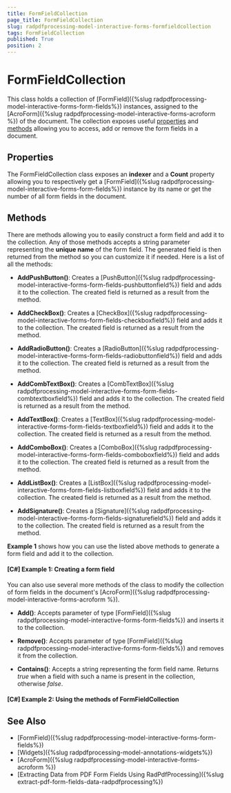 ```yaml
---
title: FormFieldCollection 
page_title: FormFieldCollection 
slug: radpdfprocessing-model-interactive-forms-formfieldcollection
tags: FormFieldCollection
published: True
position: 2
---
```


# FormFieldCollection

This class holds a collection of [FormField]({%slug radpdfprocessing-model-interactive-forms-form-fields%}) instances, assigned to the [AcroForm]({%slug radpdfprocessing-model-interactive-forms-acroform %}) of the document. The collection exposes useful [properties](#properties) and [methods](#methods) allowing you to access, add or remove the form fields in a document.

## Properties

The FormFieldCollection class exposes an **indexer** and a **Count** property allowing you to respectively get a [FormField]({%slug radpdfprocessing-model-interactive-forms-form-fields%}) instance by its name or get the number of all form fields in the document. 

## Methods

There are methods allowing you to easily construct a form field and add it to the collection. Any of those methods accepts a string parameter representing the **unique name** of the form field. The generated field is then returned from the method so you can customize it if needed. Here is a list of all the methods:

* **AddPushButton()**: Creates a [PushButton]({%slug radpdfprocessing-model-interactive-forms-form-fields-pushbuttonfield%}) field and adds it to the collection. The created field is returned as a result from the method.

* **AddCheckBox()**: Creates a [CheckBox]({%slug radpdfprocessing-model-interactive-forms-form-fields-checkboxfield%}) field and adds it to the collection. The created field is returned as a result from the method.

* **AddRadioButton()**: Creates a [RadioButton]({%slug radpdfprocessing-model-interactive-forms-form-fields-radiobuttonfield%}) field and adds it to the collection. The created field is returned as a result from the method.

* **AddCombTextBox()**: Creates a [CombTextBox]({%slug radpdfprocessing-model-interactive-forms-form-fields-combtextboxfield%}) field and adds it to the collection. The created field is returned as a result from the method.

* **AddTextBox()**: Creates a [TextBox]({%slug radpdfprocessing-model-interactive-forms-form-fields-textboxfield%}) field and adds it to the collection. The created field is returned as a result from the method.

* **AddComboBox()**: Creates a [ComboBox]({%slug radpdfprocessing-model-interactive-forms-form-fields-comboboxfield%}) field and adds it to the collection. The created field is returned as a result from the method.

* **AddListBox()**: Creates a [ListBox]({%slug radpdfprocessing-model-interactive-forms-form-fields-listboxfield%}) field and adds it to the collection. The created field is returned as a result from the method.

* **AddSignature()**: Creates a [Signature]({%slug radpdfprocessing-model-interactive-forms-form-fields-signaturefield%}) field and adds it to the collection. The created field is returned as a result from the method.


**Example 1** shows how you can use the listed above methods to generate a form field and add it to the collection. 

#### **[C#] Example 1: Creating a form field**
<snippet id='pdf-form-field-creation'/>


You can also use several more methods of the class to modify the collection of form fields in the document's [AcroForm]({%slug radpdfprocessing-model-interactive-forms-acroform %}).

* **Add()**: Accepts parameter of type [FormField]({%slug radpdfprocessing-model-interactive-forms-form-fields%}) and inserts it to the collection.

* **Remove()**: Accepts parameter of type [FormField]({%slug radpdfprocessing-model-interactive-forms-form-fields%}) and removes it from the collection.

* **Contains()**: Accepts a string representing the form field name. Returns *true* when a field with such a name is present in the collection, otherwise *false*.
 
#### **[C#] Example 2: Using the methods of FormFieldCollection**
<snippet id='pdf-form-field-collection-methods'/>

## See Also

* [FormField]({%slug radpdfprocessing-model-interactive-forms-form-fields%})
* [Widgets]({%slug radpdfprocessing-model-annotations-widgets%})
* [AcroForm]({%slug radpdfprocessing-model-interactive-forms-acroform %})
* [Extracting Data from PDF Form Fields Using RadPdfProcessing]({%slug extract-pdf-form-fields-data-radpdfprocessing%})

